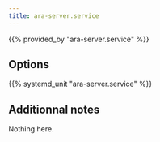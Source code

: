 ```yaml
---
title: ara-server.service
---
```


{{% provided_by "ara-server.service" %}}

## Options

{{% systemd_unit "ara-server.service" %}}

## Additionnal notes

Nothing here.